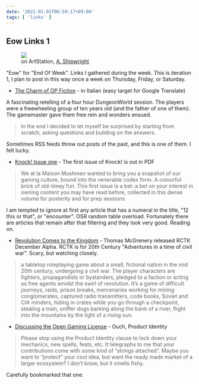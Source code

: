 ```yaml
---
date: '2021-01-01T06:59:17+09:00'
tags: [ 'links' ]
---
```


## Eow Links 1

<figure class="right">
<a href="https://www.artstation.com/artwork/68nBlO"><img src="images/20210101_ravens.jpg" loading="lazy" /></a>
<figcaption>on ArtStation, <a href="https://www.artstation.com/a_shipwright">A. Shipwright</a></figcaption>
</figure>

"Eow" for "End Of Week". Links I gathered during the week. This is iteration 1, I plan to post in this way once a week on Thursday, Friday, or Saturday.

* [The Charm of OP Fiction](https://dungeonwords.blogspot.com/2019/10/il-fascino-op-della-fiction.html) - in Italian (easy target for Google Translate)

A fascinating retelling of a four hour DungeonWorld session. The players were a freewheeling group of ten years old (and the father of one of them). The gamemaster gave them free rein and wonders ensued.

> In the end I decided to let myself be surprised by starting from scratch, asking questions and building on the answers.

Sometimes RSS feeds throw out posts of the past, and this is one of them. I felt lucky.

* [Knock! Issue one](https://www.kickstarter.com/projects/896102915/knock-issue-one) - The first issue of Knock! is out in PDF

> We at la Maison Mushmen wanted to bring you a snapshot of our gaming culture, bound into the venerable codex form. A colourful brick of old-timey fun. This first issue is a bet: a bet on your interest in owning content you may have read before, collected in this dense volume for posterity and for prep sessions

I am tempted to ignore at first any article that has a numeral in the title, "12 this or that", or "encounter". OSR random table overload. Fortunately there are articles that remain after that filtering and they look very good. Reading on.

* [Revolution Comes to the Kingdom](https://www.patreon.com/porcupinepublishing) - Thomas McGrenery released RCTK December Alpha. RCTK is for 20th Century "Adventures in a time of civil war". Scary, but watching closely.

> a tabletop roleplaying game about a small, fictional nation in the mid 20th century, undergoing a civil war. The player characters are fighters, propagandists or bystanders, pledged to a faction or acting as free agents amidst the swirl of revolution. It’s a game of difficult journeys, raids, prison breaks, mercenaries working for mining conglomerates, captured radio transmitters, code books, Soviet and CIA minders, hiding in crates while you go through a checkpoint, stealing a train, sniffer dogs barking along the bank of a river, flight into the mountains by the light of a rising sun.

* [Discussing the Open Gaming License](https://takeonrules.com/2020/12/30/discussing-the-open-gaming-license/) - Ouch, Product Identity

> Please stop using the Product Identity clause to lock down your mechanics, new spells, feats, etc. It telegraphs to me that your contributions come with some kind of “strings attached”. Maybe you want to “protect” your cool idea, but want the ready made market of a larger ecosystem? I don’t know, but it smells fishy.

Carefully bookmarked that one.

